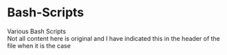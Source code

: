 # Bash-Scripts
Various Bash Scripts <br />
Not all content here is original and I have indicated this in the header of the file when it is the case
